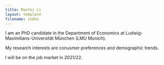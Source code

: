 ```yaml
---
title: Manfei Li
layout: template
filename: index
--- 
```


I am an PhD candidate in the Department of Economics at Ludwig-Maximilians-Universität München (LMU Munich).

My research interests are conusmer preferences and demographic trends.

I will be on the job market in 2021/22.

